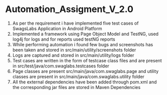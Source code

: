 # Automation_Assigment_V_2.0
1. As per the requirement i have implemented five test cases of SwagsLabs Application in Android Platform
2. Implemented a framework using Page Object Model and TestNG, used log4j for logs and for reports used testNG reports
3. While performing automation i found few bugs and screenshots has been taken and stored in src/main/utility/screenshots folder
4. Logs are captured and stored in src/main/utility/logs folder
5. Test cases are written in the form of testcase class files and are present in src/test/java/com.swaglabs.testcases folder
6. Page classes are present src/main/java/com.swaglabs.page and utility classes are present in src/main/java/com.swaglabs.utility folder
7. All the external dependencies have been added through pom.xml and the corresponding jar files are stored in Maven Dependencies


